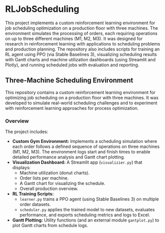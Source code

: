 # RLJobScheduling
This project implements a custom reinforcement learning environment for job scheduling optimization on a production floor with three machines. The environment simulates the processing of orders, each requiring operations on up to three different machines (M1, M2, M3). It was designed for research in reinforcement learning with applications to scheduling problems and production planning. The repository also includes scripts for training an RL agent using PPO (via Stable Baselines 3), visualizing scheduling results with Gantt charts and machine utilization dashboards (using Streamlit and Plotly), and running scheduled jobs with evaluation and reporting.


## Three-Machine Scheduling Environment

This repository contains a custom reinforcement learning environment for optimizing job scheduling on a production floor with three machines. It was developed to simulate real-world scheduling challenges and to experiment with reinforcement learning approaches for process optimization.

### Overview

The project includes:
- **Custom Gym Environment:** Implements a scheduling simulation where each order follows a defined sequence of operations on three machines (M1, M2, M3). The environment logs start and finish times to enable detailed performance analysis and Gantt chart plotting.
- **Visualization Dashboard:** A Streamlit app (`visualizier.py`) that displays:
  - Machine utilization (donut charts).
  - Order lists per machine.
  - A Gantt chart for visualizing the schedule.
  - Overall production overview.
- **RL Training Scripts:** 
  - `learner.py` trains a PPO agent (using Stable Baselines 3) on multiple order datasets.
  - `scheduler.py` applies the trained model to new datasets, evaluates performance, and exports scheduling metrics and logs to Excel.
- **Gantt Plotting:** Utility functions (and an external module `gantplot.py`) to plot Gantt charts from schedule logs.


